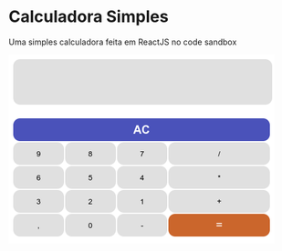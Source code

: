 # Calculadora Simples

Uma simples calculadora feita em ReactJS no code sandbox

![Print](/print.png)
